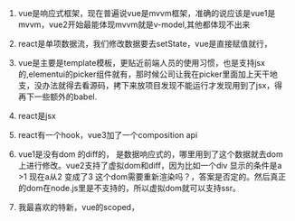 1. vue是响应式框架，现在普遍说vue是mvvm框架，准确的说应该是vue1是mvvm，vue2开始最能体现mvvm就是v-model,其他都体现不出来
2. react是单项数据流，我们修改数据要去setState，vue是直接赋值就行，



1. vue是主要是template模板，更贴近前端人员的使用习惯，也是支持jsx的,elementui的picker组件就有，那时候公司让我在picker里面加上天干地支，没办法就得去看源码，拷下来放项目发现不能运行才发现用到了jsx，得再下一些额外的babel.
2. react是jsx



1. react有一个hook，vue3加了一个composition api 



1. vue1是没有dom 的diff的，  是数据响应式的，哪里用到了这个数据就去dom上进行修改。vue2支持了虚拟dom和diff，因为比如一个div 显示的条件是a  >1 现在a从2 变成了3 这个dom需要重新渲染吗？，答案是否定的。然后真正的dom在node.js里是不支持的，所以虚拟dom就可以支持ssr。



1. 我最喜欢的特新，vue的scoped，

